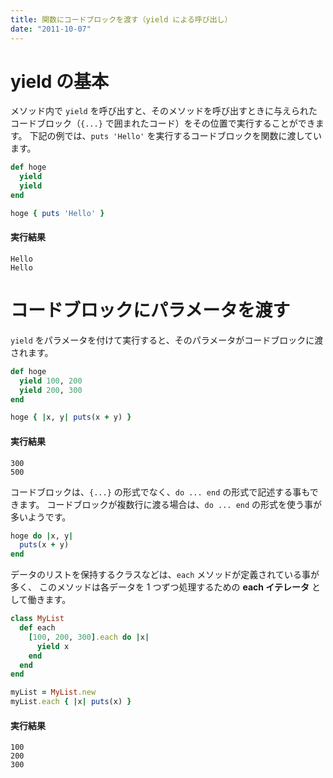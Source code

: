 ```yaml
---
title: 関数にコードブロックを渡す（yield による呼び出し）
date: "2011-10-07"
---
```


yield の基本
====
メソッド内で `yield` を呼び出すと、そのメソッドを呼び出すときに与えられたコードブロック（`{...}` で囲まれたコード）をその位置で実行することができます。
下記の例では、`puts 'Hello'` を実行するコードブロックを関数に渡しています。


```ruby
def hoge
  yield
  yield
end

hoge { puts 'Hello' }
```

#### 実行結果
```
Hello
Hello
```

コードブロックにパラメータを渡す
====
`yield` をパラメータを付けて実行すると、そのパラメータがコードブロックに渡されます。

```ruby
def hoge
  yield 100, 200
  yield 200, 300
end

hoge { |x, y| puts(x + y) }
```

#### 実行結果
```
300
500
```

コードブロックは、`{...}` の形式でなく、`do ... end` の形式で記述する事もできます。
コードブロックが複数行に渡る場合は、`do ... end` の形式を使う事が多いようです。

```ruby
hoge do |x, y|
  puts(x + y)
end
```

データのリストを保持するクラスなどは、`each` メソッドが定義されている事が多く、
このメソッドは各データを 1 つずつ処理するための **each イテレータ** として働きます。

```ruby
class MyList
  def each
    [100, 200, 300].each do |x|
      yield x
    end
  end
end

myList = MyList.new
myList.each { |x| puts(x) }
```

#### 実行結果
```
100
200
300
```

